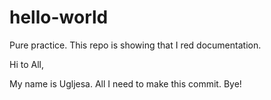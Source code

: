 # hello-world
Pure practice. This repo is showing that I red documentation.

Hi to All,

My name is Ugljesa. All I need to make this commit. Bye!
